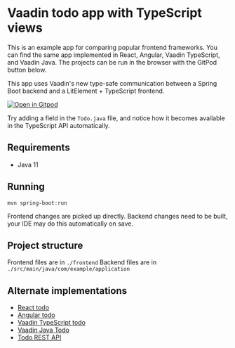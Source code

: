 # Vaadin todo app with TypeScript views

This is an example app for comparing popular frontend frameworks. You can find the same app implemented in React, Angular, Vaadin TypeScript, and Vaadin Java. The projects can be run in the browser with the GitPod button below.

This app uses Vaadin's new type-safe communication between a Spring Boot backend and a LitElement + TypeScript frontend.

[![Open in Gitpod](https://gitpod.io/button/open-in-gitpod.svg)](https://gitpod.io/#https://github.com/marcushellberg/vaadin-typescript-todo)


Try adding a field in the `Todo.java` file, and notice how it becomes available in the TypeScript API automatically.

## Requirements

- Java 11

## Running

```
mvn spring-boot:run
```

Frontend changes are picked up directly. Backend changes need to be built, your IDE may do this automatically on save.

## Project structure

Frontend files are in `./frontend`
Backend files are in `./src/main/java/com/example/application`

## Alternate implementations

- [React todo](https://github.com/marcushellberg/react-todo)
- [Angular todo](https://github.com/marcushellberg/angular-todo)
- [Vaadin TypeScript todo](https://github.com/marcushellberg/vaadin-typescript-todo)
- [Vaadin Java Todo](https://github.com/marcushellberg/vadin-java-todo)
- [Todo REST API](https://github.com/marcushellberg/todo-api)
